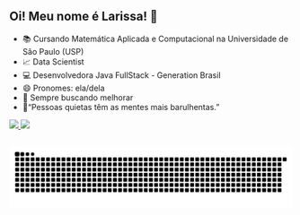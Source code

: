 ## Oi! Meu nome é Larissa! 👋
- 📚 Cursando Matemática Aplicada e Computacional na Universidade de São Paulo (USP)
- 📈 Data Scientist 
- 💻 Desenvolvedora Java FullStack - Generation Brasil 
- 😄 Pronomes: ela/dela
- 🌸 Sempre buscando melhorar  
- 📌“Pessoas quietas têm as mentes mais barulhentas.”


<!--
Here are some ideas to get you started:

- 🔭 I’m currently working on ...
- 🌱 I’m currently learning ...
- 👯 I’m looking to collaborate on ...
- 🤔 I’m looking for help with ...
- 💬 Ask me about ...
- 📫 How to reach me: ...
- 😄 Pronouns: ...
- ⚡ Fun fact: ...
-->
 
 <div>
  <a href="https://github.com/LarissaMarquesPimenta">
  <img height="180em" src="https://github-readme-stats.vercel.app/api?username=LarissaMarquesPimenta&show_icons=true&theme=dracula&include_all_commits=true&count_private=true"/>
  <img height="180em" src="https://github-readme-stats.vercel.app/api/top-langs/?username=LarissaMarquesPimenta&layout=compact&langs_count=7&theme=dracula"/>
</div>
 
 ##
 ![Snake animation](https://github.com/LarissaMArquesPimenta/LarissaMarquesPimenta/blob/output/github-contribution-grid-snake.svg)
